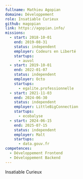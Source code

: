 ```yaml
---
fullname: Mathieu Agopian
domaine: Développement
role: Insatiable Curieux
github: magopian
link: https://agopian.info/
missions:
  - start: 2018-10-01
    end: 2019-08-31
    status: independent
    employer: Codeurs en Liberté
    startups:
      - auvol
  - start: 2019-10-01
    end: 2022-01-07
    status: independent
    employer: Octo
    startups:
      - egalite.professionnelle
  - start: 2021-11-03
    end: 2024-06-30
    status: independent
    employer: LittleBigConnection
    startups:
      - ecobalyse
  - start: 2024-06-15
    end: 2025-07-15
    status: independent
    employer: Malt
    startups:
      - data.gouv.fr
competences:
  - Développement Frontend
  - Développement Backend
---
```

Insatiable Curieux
